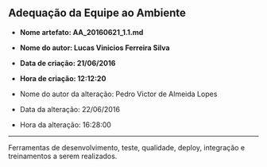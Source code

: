 ﻿Adequação da Equipe ao Ambiente 
------
* **Nome artefato: AA_20160621_1.1.md**
* **Nome do autor: Lucas Vinicios Ferreira Silva**
* **Data de criação: 21/06/2016**
* **Hora de criação: 12:12:20**


* Nome do autor da alteração: Pedro Victor de Almeida Lopes
* Data da alteração: 22/06/2016
* Hora da alteração: 16:28:00
----
Ferramentas de desenvolvimento, teste, qualidade, deploy, integração e treinamentos a serem realizados.
